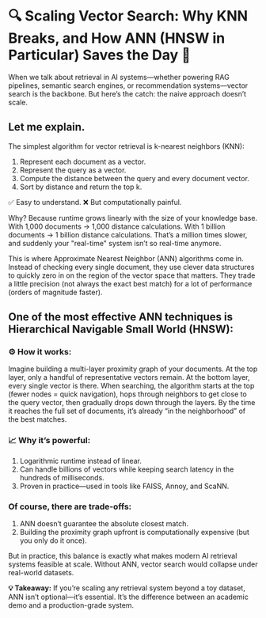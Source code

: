 # 🔍 Scaling Vector Search: Why KNN Breaks, and How ANN (HNSW in Particular) Saves the Day 🚀

When we talk about retrieval in AI systems—whether powering RAG pipelines, semantic search engines, or recommendation systems—vector search is the backbone. But here’s the catch: the naive approach doesn’t scale.

## Let me explain.

The simplest algorithm for vector retrieval is k-nearest neighbors (KNN):

1) Represent each document as a vector.
2) Represent the query as a vector.
3) Compute the distance between the query and every document vector.
4) Sort by distance and return the top k.

✅ Easy to understand.
❌ But computationally painful.

Why? Because runtime grows linearly with the size of your knowledge base.
With 1,000 documents → 1,000 distance calculations.
With 1 billion documents → 1 billion distance calculations.
That’s a million times slower, and suddenly your "real-time" system isn’t so real-time anymore.

This is where Approximate Nearest Neighbor (ANN) algorithms come in. Instead of checking every single document, they use clever data structures to quickly zero in on the region of the vector space that matters. They trade a little precision (not always the exact best match) for a lot of performance (orders of magnitude faster).

## One of the most effective ANN techniques is Hierarchical Navigable Small World (HNSW):

### ⚙️ How it works:

Imagine building a multi-layer proximity graph of your documents.
At the top layer, only a handful of representative vectors remain.
At the bottom layer, every single vector is there.
When searching, the algorithm starts at the top (fewer nodes = quick navigation), hops through neighbors to get close to the query vector, then gradually drops down through the layers.
By the time it reaches the full set of documents, it’s already “in the neighborhood” of the best matches.

### 📈 Why it’s powerful:

1) Logarithmic runtime instead of linear.
2) Can handle billions of vectors while keeping search latency in the hundreds of milliseconds.
3) Proven in practice—used in tools like FAISS, Annoy, and ScaNN.

### Of course, there are trade-offs:

1) ANN doesn’t guarantee the absolute closest match.
2) Building the proximity graph upfront is computationally expensive (but you only do it once).

But in practice, this balance is exactly what makes modern AI retrieval systems feasible at scale. Without ANN, vector search would collapse under real-world datasets.

**💡 Takeaway:** If you’re scaling any retrieval system beyond a toy dataset, ANN isn’t optional—it’s essential. It’s the difference between an academic demo and a production-grade system.
